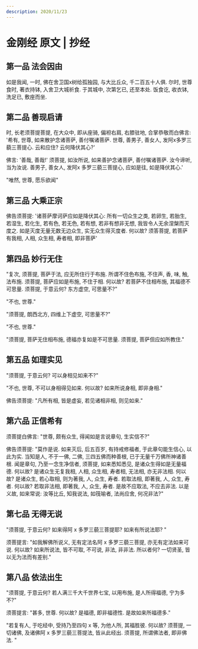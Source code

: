 ```yaml
---
description: 2020/11/23
---
```


# 金刚经 原文 \| 抄经

## 第一品 法会因由

如是我闻, 一时, 佛在舍卫国x树给孤独园, 与大比丘众, 千二百五十人俱. 尔时, 世尊食时, 著衣持钵, 入舍卫大城祈食. 于其城中, 次第乞已, 还至本处. 饭食讫, 收衣钵, 洗足已, 敷座而坐.

## 第二品 善现启请

时, 长老须菩提菩提, 在大众中, 即从座骑, 偏袒右肩, 右膝驻地, 合掌恭敬而白佛言: '希有, 世尊, 如来散护念诸菩萨, 善付嘱诸菩萨. 世尊, 善男子, 善女人, 发阿x多罗三藐三菩提心. 云和应住? 云何降伏其心?'

佛言: '善哉, 善哉!' 须菩提, 如汝所说, 如来善护念诸菩萨, 善付嘱诸菩萨. 汝今谛听, 当为汝说. 善男子, 善女人, 发阿x 多罗三藐三菩提心, 应如是往, 如是降伏其心.'

"唯然, 世尊, 愿乐欲闻"

## 第三品 大乘正宗

佛告须菩提: '诸菩萨摩诃萨应如是降伏其心: 所有一切众生之类, 若卵生, 若胎生, 若湿生, 若化生, 若有色, 若无色, 若有想, 若非有想非无想, 我皆令人无余涅槃而灭度之. 如是灭度无量无数无边众生, 实无众生得灭度者. 何以故? 须答菩提, 若菩萨有我相, 人相, 众生相, 寿者相, 即非菩萨'

## 第四品 妙行无住

"复次, 须菩提, 菩萨于法, 应无所住行于布施. 所谓不住色布施, 不住声, 香, 味, 触, 法布施. 须菩提, 菩萨应如是布施, 不住于相. 何以故? 若菩萨不住相布施, 其福德不可思量. 须菩提, 于意云何? 东方虚空, 可思量不?"

"不也, 世尊."

"须菩提, 朗西北方, 四维上下虚空, 可思量不?"

"不也, 世尊."

"须菩提, 菩萨无住相布施, 德福亦复如是不可思量. 须菩提, 菩萨但应如所教住."

## 第五品 如理实见

"须菩提, 于意云何? 可以身相见如来不?"

"不也, 世尊, 不可以身相得见如来. 何以故? 如来所说身相, 即非身相."

佛告须菩提: "凡所有相, 皆是虚妄, 若见诸相非相, 则见如来."

## 第六品 正信希有

须菩提白佛言: "世尊, 颇有众生, 得闻如是言说章句, 生实信不?"

佛告须菩提: "莫作是说. 如来灭后, 后五百岁, 有持戒修福者,  于此章句能生信心, 以此为实. 当知是人, 不于一佛,  二佛, 三四五佛而种善根, 已于无量千万佛所神诸善根. 闻是章句, 乃至一念生净信者, 须菩提, 如来悉知悉见, 是诸众生得如是无量福德. 何以故? 是诸众生无复我相, 人相, 众生相, 寿者相, 无法相, 亦无非法相. 何以故? 是诸众生, 若心取相, 则为著我, 人, 众生, 寿者. 若取法相, 即著我, 人, 众生, 寿者. 何以故? 若取非法相, 即著我, 人, 众生, 寿者. 是故不应取法, 不应去非法. 以是义故, 如来常说: 汝等比丘, 知我说法, 如筏喻者, 法尚应舍, 何况非法?"

## 第七品 无得无说

"须菩提, 于意云何? 如来得阿 x 多罗三藐三菩提耶? 如来有所说法耶? "

须菩提言: "如我解佛所说义, 无有定法名阿 x 多罗三藐三菩提, 亦无有定法如来可说. 何以故? 如来所说法, 皆不可取, 不可说, 非法, 非非法. 所以者何? 一切贤圣, 皆以无为法而有差别."

## 第八品 依法出生

"须菩提, 于意云何? 若人满三千大千世界七宝, 以用布施, 是人所得福德, 宁为多不?"

须菩提言: "甚多, 世尊. 何以故? 是福德, 即非福德性. 是故如来所福德多."

"若复有人, 于吃经中, 受持乃至四句 x 等, 为他人所, 其福胜彼. 何以故? 须菩提, 一切诸佛, 及诸佛阿 x 多罗三藐三菩提法, 皆从此经出. 须菩提, 所谓佛法者, 即非佛法. "













































